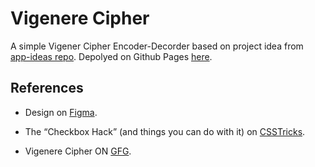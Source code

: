 # Vigenere Cipher

A simple Vigener Cipher Encoder-Decorder based on project idea from [app-ideas repo](https://github.com/florinpop17/app-ideas/blob/master/Projects/1-Beginner/Vigenere-Cipher.md). Depolyed on Github Pages [here](https://ranmerc.github.io/implement-app-ideas/beginner/Vigenere-Cipher/index.html).

## References

- Design on [Figma](https://www.figma.com/file/HvczUKeJ8JRDhVJR0obT53/Vigenere-Cipher?node-id=0%3A1).

- The “Checkbox Hack” (and things you can do with it) on [CSSTricks](https://css-tricks.com/the-checkbox-hack/).

- Vigenere Cipher ON [GFG](https://www.geeksforgeeks.org/vigenere-cipher/).
